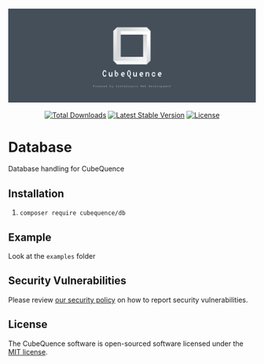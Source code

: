 <p align="center"><a href="https://github.com/CubeQuence/db" target="_blank" rel="noopener"><img src="https://raw.githubusercontent.com/CubeQuence/CubeQuence/master/public/assets/images/banner.png"></a></p>

<p align="center">
<a href="https://packagist.org/packages/cubequence/db"><img src="https://poser.pugx.org/cubequence/db/d/total.svg" alt="Total Downloads"></a>
<a href="https://packagist.org/packages/cubequence/db"><img src="https://poser.pugx.org/cubequence/db/v/stable.svg" alt="Latest Stable Version"></a>
<a href="https://packagist.org/packages/cubequence/db"><img src="https://poser.pugx.org/cubequence/db/license.svg" alt="License"></a>
</p>

# Database

Database handling for CubeQuence

## Installation

1. `composer require cubequence/db`

## Example

Look at the `examples` folder

## Security Vulnerabilities

Please review [our security policy](https://github.com/CubeQuence/db/security/policy) on how to report security vulnerabilities.

## License

The CubeQuence software is open-sourced software licensed under the [MIT license](LICENSE.md).
